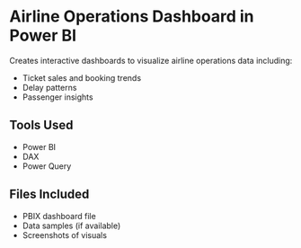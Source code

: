 # Airline Operations Dashboard in Power BI

Creates interactive dashboards to visualize airline operations data including:

- Ticket sales and booking trends
- Delay patterns
- Passenger insights

## Tools Used

- Power BI
- DAX
- Power Query

## Files Included

- PBIX dashboard file
- Data samples (if available)
- Screenshots of visuals
